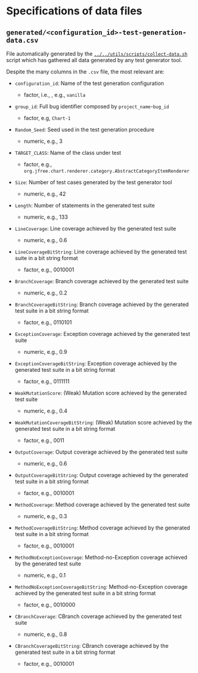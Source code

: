 # Specifications of data files

## `generated/<configuration_id>-test-generation-data.csv`

File automatically generated by the [`../../utils/scripts/collect-data.sh`](../../utils/scripts/collect-data.sh) script which has gathered all data generated by any test generator tool.

Despite the many columns in the `.csv` file, the most relevant are:

- `configuration_id`: Name of the test generation configuration
  * factor, i.e., , e.g., `vanilla`

- `group_id`: Full bug identifier composed by `project_name`-`bug_id`
  * factor, e.g, `Chart-1`

- `Random_Seed`: Seed used in the test generation procedure
  * numeric, e.g., 3

- `TARGET_CLASS`: Name of the class under test
  * factor, e.g., `org.jfree.chart.renderer.category.AbstractCategoryItemRenderer`

- `Size`: Number of test cases generated by the test generator tool
  * numeric, e.g., 42

- `Length`: Number of statements in the generated test suite
  * numeric, e.g., 133

- `LineCoverage`: Line coverage achieved by the generated test suite
  * numeric, e.g., 0.6

- `LineCoverageBitString`: Line coverage achieved by the generated test suite in a bit string format
  * factor, e.g., 0010001

- `BranchCoverage`: Branch coverage achieved by the generated test suite
  * numeric, e.g., 0.2

- `BranchCoverageBitString`: Branch coverage achieved by the generated test suite in a bit string format
  * factor, e.g., 0110101

- `ExceptionCoverage`: Exception coverage achieved by the generated test suite
  * numeric, e.g., 0.9

- `ExceptionCoverageBitString`: Exception coverage achieved by the generated test suite in a bit string format
  * factor, e.g., 0111111

- `WeakMutationScore`: (Weak) Mutation score achieved by the generated test suite
  * numeric, e.g., 0.4

- `WeakMutationCoverageBitString`: (Weak) Mutation score achieved by the generated test suite in a bit string format
  * factor, e.g., 0011

- `OutputCoverage`: Output coverage achieved by the generated test suite
  * numeric, e.g., 0.6

- `OutputCoverageBitString`: Output coverage achieved by the generated test suite in a bit string format
  * factor, e.g., 0010001

- `MethodCoverage`: Method coverage achieved by the generated test suite
  * numeric, e.g., 0.3

- `MethodCoverageBitString`: Method coverage achieved by the generated test suite in a bit string format
  * factor, e.g., 0010001

- `MethodNoExceptionCoverage`: Method-no-Exception coverage achieved by the generated test suite
  * numeric, e.g., 0.1

- `MethodNoExceptionCoverageBitString`: Method-no-Exception coverage achieved by the generated test suite in a bit string format
  * factor, e.g., 0010000

- `CBranchCoverage`: CBranch coverage achieved by the generated test suite
  * numeric, e.g., 0.8

- `CBranchCoverageBitString`: CBranch coverage achieved by the generated test suite in a bit string format
  * factor, e.g., 0010001
